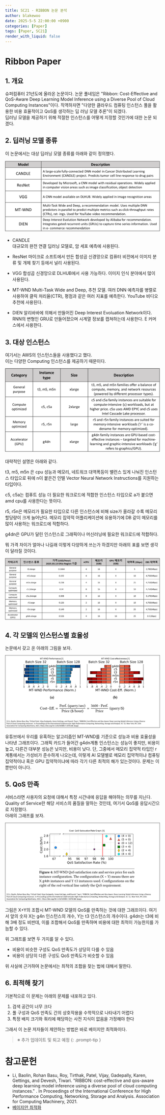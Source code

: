 ```yaml
---
title: SC21 - RIBBON 논문 분석
author: blakewoo
date: 2025-5-5 22:00:00 +0900
categories: [Paper]
tags: [Paper, SC21] 
render_with_liquid: false
---
```



# Ribbon Paper
## 1. 개요
슈퍼컴퓨터 21년도에 올라온 논문이다. 논문 풀네임은 "Ribbon: Cost-Effective and QoS-Aware Deep Learning Model Inference using a
Diverse Pool of Cloud Computing Instances"이다. 
직역하자면 "다양한 클라우드 컴퓨팅 인스턴스 풀을 활용한 비용 효율적이고 QoS를 생각하는 딥 러닝 모델 추론"이 되겠다.   
딥러닝 모델을 제공하기 위해 적절한 인스턴스를 어떻게 지정할 것인가에 대한 논문 되겠다.

## 2. 딥러닝 모델 종류
이 논문에서는 대상 딥러닝 모델 종류를 아래와 같이 정의했다.

![img.png](../../assets/blog/paper/RIBBON/img.png)

- CANDLE   
  대규모의 완전 연결 딥러닝 모델로, 암 세포 예측에 사용된다.


- ResNet
  마이크로 소프트에서 만든 합성곱 신경망으로 컴퓨터 비전에서 이미지 분류 및 개체 찾기 등에서 널리 사용된다.


- VGG
  합성곱 신경망으로 DLHUB에서 사용 가능하다. 이미지 인식 분야에서 많이 사용된다.


- MT-WND
  Multi-Task Wide and Deep, 추천 모델. 여러 DNN 예측자를 병렬로 사용하여 클릭 처리율(CTR), 평점과 같은 여러 지표를 예측한다. YouTube 비디오 추천에 사용된다.


- DIEN
  알리바바에 의해서 만들어진 Deep Interest Evoluation Network이다. RNN의 변형인 GRU로 만들어졌으며 시계열 정보를 캡쳐하는데 사용한다. E 커머스에서 사용한다.

## 3. 대상 인스턴스
여기서는 AWS의 인스턴스들을 사용했다고 했다.   
이는 다양한 Computing 인스턴스를 제공하기 때문이다.

![img_1.png](../../assets/blog/paper/RIBBON/img_1.png)

대략적인 설명은 아래와 같다.

t3, m5, m5n 은 cpu 성능과 메모리, 네트워크 대역폭등이 밸런스 있게 나눠진 인스턴스 타입으로
뒤에 n이 붙은건 인텔 Vector Neural Network Instructions를 지원하는 타입이다.

c5, c5a는 컴퓨트 성능 더 필요한 워크로드에 적합한 인스턴스 타입으로 a가 붙으면 amd cpu를 사용한다는 뜻이다.

r5, r5n은 메모리가 필요한 타입으로 다른 인스턴스에 비해 size가 올라갈 수록 메모리 할당량이 크게 늘어난다.
메모리 집약적 어플리케이션에 유용하기에 DB 같이 메모리를 많이 사용하는 워크로드에 적합하다.

g4dn은 GPU가 달린 인스턴스로 그래픽이나 머신러닝에 필요한 워크로드에 적합하다.

뭐 가격 차이가 얼마나 나길래 이렇게 다양하게 쓰는가 하겠지만 아래의 표를 보면 생각이 달라질 것이다.

![img_2.png](../../assets/blog/paper/RIBBON/img_2.png)

## 4. 각 모델의 인스턴스별 효율성
논문에서 갖고 온 아래의 그림을 보자.

![img_3.png](../../assets/blog/paper/RIBBON/img_3.png)

유튜브에서 우리를 유혹하는 알고리즘인 MT-WND를 기준으로 성능과 비용 효율성을 나타낸 그래프이다.
그래픽 카드가 들어간 g4dn계통 인스턴스는 성능이 좋지만, 비용이 높고, 다른건 대부분 성능은 낮지만, 비용이 낮다.
단, 그중에서 메모리 집약적 타입인 r계통에서는 가성비가 준수하게 나오는데, 이렇게 AI 모델별로 메모리 집약적이냐 컴퓨팅 집약적이냐
혹은 GPU 집약적이냐에 따라 각기 다른 최적의 해가 있는것이다.
문제는 이뿐만이 아니다.

## 5. QoS 만족
서비스라면 사용자의 요청에 대해서 특정 시간내에 응답을 해야하는 의무를 지닌다.   
Quality of Service란 해당 서비스의 품질을 말하는 것인데, 여기서 QoS를 응답시간으로 지정했다.   
아래의 그래프를 보자.

![img_4.png](../../assets/blog/paper/RIBBON/img_4.png)

그림은 X+Y의 조합시 MT-WND 모델의 QoS를 만족하는 것에 대한 그래프이다.
여기서 앞의 숫자 X는 g4n 인스턴스의 개수, Y는 t3 인스턴스의 개수이다.
g4dn는 t3에 비해 3배 정도 비싼데, 이를 조합해서 QoS를 만족하며 비용에 대한 최적이 가능한지를 가늠할 수 있다.

위 그래프를 보면 두 가지를 알 수 있다.
- 비용이 비슷한 구성도 QoS 만족도가 상당히 다를 수 있음
- 비용이 상당히 다른 구성도 QoS 만족도가 비슷할 수 있음

위 사실에 근거하여 논문에서는 최적의 조합을 찾는 법에 대해서 말한다.

## 6. 최적해 찾기
기본적으로 이 문제는 아래의 문제를 내포하고 있다.

1. 검색 공간이 너무 크다
2. 풀 구성과 QoS 만족도 간의 상호작용을 수학적으로 나타내기 어렵다
2. 특정 배치 크기와 쿼리에 해당하는 사전 지식이 없음을 가정해야 한다

그래서 이 논문 저자들이 제안하는 방법은 바로 베이지안 최적화이다.

> ※ 추가 업데이트 및 퇴고 예정
{: .prompt-tip }


# 참고문헌
- Li, Baolin, Rohan Basu, Roy, Tirthak, Patel, Vĳay, Gadepally, Karen, Gettings, and Devesh, Tiwari. "RIBBON: cost-effective and qos-aware deep learning model inference using a diverse pool of cloud computing instances." . In Proceedings of the International Conference for High Performance Computing, Networking, Storage and Analysis. Association for Computing Machinery, 2021.
- [베이지안 최적화](https://data-scientist-brian-kim.tistory.com/88 )

